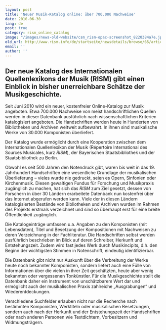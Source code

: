 ```yaml
---
layout: post
title: 'Neuer Musik-Katalog online: über 700.000 Nachweise'
date: 2010-06-30
lang: de
post: true
category: rism_online_catalog
image: "/images/news-old-website/csm_rism-opac-screenshot_8220384a7e.jpg"
old_url: http://www.rism.info/de/startseite/newsdetails/browse/65/article/64/new-online-music-catalogue-over-700000-entries.html
email: ''
author: ''
---
```


## Der neue Katalog des Internationalen Quellenlexikons der Musik (RISM) gibt einen Einblick in bisher unerreichbare Schätze der Musikgeschichte.

Seit Juni 2010 wird ein neuer, kostenfreier Online-Katalog zur Musik angeboten. Etwa 700.000 Nachweise von meist handschriftlichen Quellen werden in dieser Datenbank ausführlich nach wissenschaftlichen Kriterien katalogisiert angeboten. Die Handschriften werden heute in Hunderten von Bibliotheken und Archiven weltweit aufbewahrt. In ihnen sind musikalische Werke von 30.000 Komponisten überliefert.

Der Katalog wurde ermöglicht durch eine Kooperation zwischen dem Internationalen Quellenlexikon der Musik (Répertoire International des Sources Musicales, kurz _RISM_), der Bayerischen Staatsbibliothek und der Staatsbibliothek zu Berlin.

Obwohl es seit 500 Jahren den Notendruck gibt, waren bis weit in das 19. Jahrhundert Handschriften eine wesentliche Grundlage der musikalischen Überlieferung – vieles wurde nie gedruckt, seien es Opern, Sinfonien oder Kirchenmusik. Diesen gewaltigen Fundus für Forschung und Musikpraxis zugänglich zu machen, hat sich das _RISM_ zum Ziel gesetzt, dessen von Forschern in über 30 Ländern erarbeitete Datenbank nun kostenfrei über das Internet abgerufen werden kann. Viele der in diesen Ländern katalogisierten Bestände von Bibliotheken und Archiven wurden im Rahmen des Projekts erstmals verzeichnet und sind so überhaupt erst für eine breite Öffentlichkeit zugänglich.

Die Katalogeinträge umfassen u.a. Angaben zu den Komponisten (mit Lebensdaten), Titel und Besetzung der Kompositionen mit Nachweisen zu deren Verzeichnung in der Fachliteratur. Die Handschriften selbst werden ausführlich beschrieben im Blick auf deren Schreiber, Herkunft und Entstehungszeit. Zudem wird fast jedes Werk durch Musikincipits, d.h. den Beginn der wichtigsten Stimmen in Notenschrift, eindeutig identifizierbar.

Die Datenbank gibt nicht nur Auskunft über die Verbreitung der Werke heute noch bekannter Komponisten, sondern liefert auch eine Fülle von Informationen über die vielen in ihrer Zeit geschätzten, heute aber wenig bekannten oder vergessenen Tonkünstler. Für die Musikgeschichte stellt die Datenbank daher ein Instrument von unschätzbarem Wert dar und ermöglicht auch der musikalischen Praxis zahlreiche „Ausgrabungen“ und Wiederentdeckungen.

Verschiedene Suchfelder erlauben nicht nur die Recherche nach bestimmten Komponisten, Werktiteln oder musikalischen Besetzungen, sondern auch nach der Herkunft und der Entstehungszeit der Handschriften oder nach anderen Personen wie Textdichtern, Vorbesitzern und Widmungsträgern.
